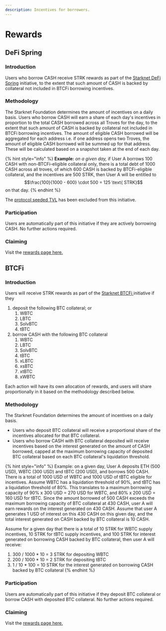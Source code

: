 ```yaml
---
description: Incentives for borrowers.
---
```


# Rewards

## DeFi Spring

### Introduction

Users who borrow CASH receive STRK rewards as part of the [Starknet DeFi Spring](https://www.starknet.io/blog/defi-spring-2-0/) initiative, to the extent that such amount of CASH is backed by collateral not included in BTCFi borrowing incentives.

### Methodology

The Starknet Foundation determines the amount of incentives on a daily basis. Users who borrow CASH will earn a share of each day's incentives in proportion to the total CASH borrowed across all Troves for the day, to the extent that such amount of CASH is backed by collateral not included in BTCFi borrowing incentives. The amount of eligible CASH borrowed will be aggregated for each address i.e. if one address opens two Troves, the amount of eligible CASH borrowed will be summed up for that address. These will be calculated based on a snapshot taken at the end of each day.

{% hint style="info" %}
**Example:** _on a given day,_ if User A borrows 100 CASH with non-BTCFi-eligible collateral only, there is a total debt of 1000 CASH across all troves, of which 600 CASH is backed by BTCFi-eligible collateral, and the incentives are 500 STRK, then User A will be entitled to $$\frac{100}{1000 - 600} \cdot 500 = 125 \text{ STRK}$$ on that day.
{% endhint %}

The [protocol seeded TVL](technical-documentation/smart-contracts/transmuter-module.md) has been excluded from this initiative.

### Participation

Users are automatically part of this initiative if they are actively borrowing CASH. No further actions required.

### Claiming

Visit the [rewards page here.](https://app.opus.money/rewards)

## BTCFi

### Introduction

Users will receive STRK rewards as part of the [Starknet BTCFi ](https://btcfiseason.starknet.org/)initiative if they

1. deposit the following BTC collateral; or
   1. WBTC
   2. LBTC
   3. SolvBTC
   4. tBTC
2. borrow CASH with the following BTC collateral
   1. WBTC
   2. LBTC
   3. SolvBTC
   4. tBTC
   5. xLBTC
   6. xsBTC
   7. xtBTC
   8. xWBTC

Each action will have its own allocation of rewards, and users will share proportionally in it based on the methodology described below.

### Methodology

The Starknet Foundation determines the amount of incentives on a daily basis.&#x20;

* Users who deposit BTC collateral will receive a proportional share of the incentives allocated for that  BTC collateral.
* Users who borrow CASH with BTC collateral deposited will receive incentives based on the interest generated on the amount of CASH borrowed, capped at the maximum borrowing capacity of deposited BTC collateral based on each BTC collateral's liquidation threshold.

{% hint style="info" %}
Example: on a given day, User A deposits ETH (500 USD), WBTC (300 USD) and tBTC (200 USD), and borrows 500 CASH. There is a total of 1000 USD of WBTC and 1000 USD of tBTC eligible for incentives. Assume WBTC has a liquidation threshold of 90%, and tBTC has a liquidation threshold of 80%. This translates to a maximum borrowing capacity of 90% x 300 USD = 270 USD for WBTC, and 80% x 200 USD = 160 USD for tBTC. Since the amount borrowed of 500 CASH exceeds the maximum borrowing capacity of BTC collateral at 430 CASH, user A will earn rewards on the interest generated on 430 CASH. Assume that user A generates 1 USD of interest on this 430 CASH on this given day, and the total interest generated on CASH backed by BTC collateral is 10 CASH.

Assume for a given day that there is a total of 10 STRK for WBTC supply incentives, 10 STRK for tBTC supply incentives, and 100 STRK for interest generated on borrowing CASH backed by BTC collateral, then user A will receive:

1. 300 / 1000 \* 10 = 3 STRK for depositing WBTC
2. 200 / 1000 \* 10 = 2 STRK for depositing tBTC
3. 1 / 10 \* 100 = 10 STRK for the interest generated on borrowing CASH backed by BTC collateral
{% endhint %}

### Participation

Users are automatically part of this initiative if they deposit BTC collateral or borrow CASH with deposited BTC collateral. No further actions required.

### Claiming

Visit the [rewards page here.](https://app.opus.money/rewards)
